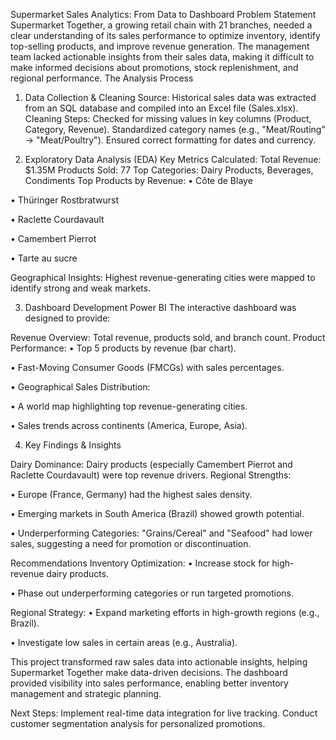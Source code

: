 Supermarket Sales Analytics: From Data to Dashboard
Problem Statement Supermarket Together, a growing retail chain with 21 branches, needed a clear understanding of its sales performance to optimize inventory, identify top-selling products, and improve revenue generation. The management team lacked actionable insights from their sales data, making it difficult to make informed decisions about promotions, stock replenishment, and regional performance.
The Analysis Process


1.	Data Collection & Cleaning Source: Historical sales data was extracted from an SQL database and compiled into an Excel file (Sales.xlsx).
Cleaning Steps:
Checked for missing values in key columns (Product, Category, Revenue).
Standardized category names (e.g., "Meat/Routing" → "Meat/Poultry").
Ensured correct formatting for dates and currency.


2.	Exploratory Data Analysis (EDA) Key Metrics Calculated:
Total Revenue: $1.35M
Products Sold: 77
Top Categories: Dairy Products, Beverages, Condiments
Top Products by Revenue:
•	Côte de Blaye

•	Thüringer Rostbratwurst

•	Raclette Courdavault

•	Camembert Pierrot

•	Tarte au sucre

Geographical Insights:
Highest revenue-generating cities were mapped to identify strong and weak markets.



3.	Dashboard Development Power BI The interactive dashboard was designed to provide:

Revenue Overview: Total revenue, products sold, and branch count.
Product Performance:
•	Top 5 products by revenue (bar chart).

•	Fast-Moving Consumer Goods (FMCGs) with sales percentages.

•	Geographical Sales Distribution:

•	A world map highlighting top revenue-generating cities.

•	Sales trends across continents (America, Europe, Asia).


4. Key Findings & Insights

Dairy Dominance: Dairy products (especially Camembert Pierrot and Raclette Courdavault) were top revenue drivers.
Regional Strengths:

•	Europe (France, Germany) had the highest sales density.

•	Emerging markets in South America (Brazil) showed growth potential.

•	Underperforming Categories: "Grains/Cereal" and "Seafood" had lower sales, suggesting a need for promotion or discontinuation.



Recommendations Inventory Optimization:
•	Increase stock for high-revenue dairy products.

•	Phase out underperforming categories or run targeted promotions.

Regional Strategy:
•	Expand marketing efforts in high-growth regions (e.g., Brazil).

•	Investigate low sales in certain areas (e.g., Australia).

This project transformed raw sales data into actionable insights, helping Supermarket Together make data-driven decisions. The dashboard provided visibility into sales performance, enabling better inventory management and strategic planning.

Next Steps:
Implement real-time data integration for live tracking.
Conduct customer segmentation analysis for personalized promotions.

